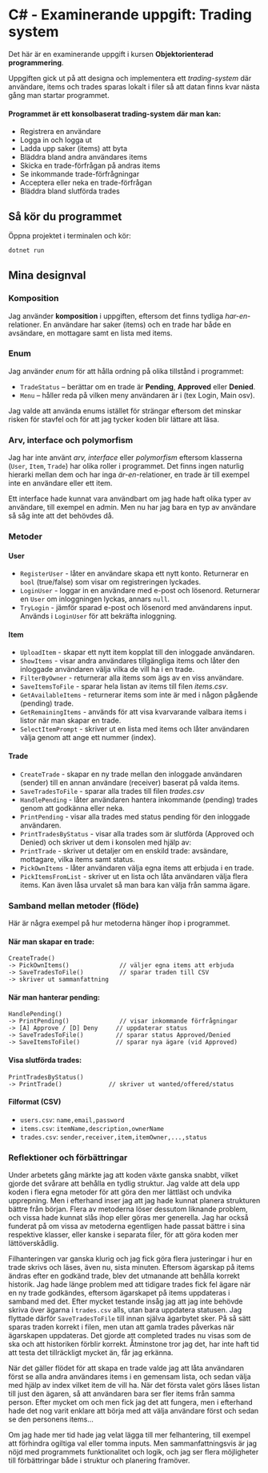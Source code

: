 
# C# - Examinerande uppgift: Trading system

Det här är en examinerande uppgift i kursen **Objektorienterad programmering**. 
 
Uppgiften gick ut på att designa och implementera ett *trading-system* där användare, items och trades sparas lokalt i filer så att datan finns kvar nästa gång man startar programmet.

#### Programmet är ett konsolbaserat trading-system där man kan:
- Registrera en användare  
- Logga in och logga ut  
- Ladda upp saker (items) att byta  
- Bläddra bland andra användares items  
- Skicka en trade-förfrågan på andras items  
- Se inkommande trade-förfrågningar  
- Acceptera eller neka en trade-förfrågan  
- Bläddra bland slutförda trades  

## Så kör du programmet
Öppna projektet i terminalen och kör:

```bash
dotnet run
```

## Mina designval
### Komposition
Jag använder **komposition** i uppgiften, eftersom det finns tydliga *har-en*-relationer. En användare har saker (items) och en trade har både en avsändare, en mottagare samt en lista med items. 

### Enum
Jag använder *enum* för att hålla ordning på olika tillstånd i programmet:
- `TradeStatus` – berättar om en trade är **Pending**, **Approved** eller **Denied**.
- `Menu` – håller reda på vilken meny användaren är i (tex Login, Main osv).

Jag valde att använda enums istället för strängar eftersom det minskar risken för stavfel och för att jag tycker koden blir lättare att läsa.

### Arv, interface och polymorfism
Jag har inte använt *arv, interface* eller *polymorfism* eftersom klasserna (`User`, `Item`, `Trade`) har olika roller i programmet. Det finns ingen naturlig hierarki mellan dem och har inga *är-en*-relationer, en trade är till exempel inte en användare eller ett item.  

Ett interface hade kunnat vara användbart om jag hade haft olika typer av användare, till exempel en admin. Men nu har jag bara en typ av användare så såg inte att det behövdes då.

### Metoder
#### User
- `RegisterUser` - låter en användare skapa ett nytt konto. Returnerar en `bool` (true/false) som visar om registreringen lyckades.
- `LoginUser` - loggar in en användare med e-post och lösenord. Returnerar en `User` om inloggningen lyckas, annars `null`.
- `TryLogin` - jämför sparad e-post och lösenord med användarens input. Används i `LoginUser` för att bekräfta inloggning.

#### Item
- `UploadItem` - skapar ett nytt item kopplat till den inloggade användaren.
- `ShowItems` - visar andra användares tillgängliga items och låter den inloggade användaren välja vilka de vill ha i en trade.
- `FilterByOwner` - returnerar alla items som ägs av en viss användare.
- `SaveItemsToFile` - sparar hela listan av items till filen *items.csv*.
- `GetAvailableItems` - returnerar items som inte är med i någon pågående (pending) trade.
- `GetRemainingItems` - används för att visa kvarvarande valbara items i listor när man skapar en trade.
- `SelectItemPrompt` - skriver ut en lista med items och låter användaren välja genom att ange ett nummer (index).

#### Trade
- `CreateTrade` - skapar en ny trade mellan den inloggade användaren (sender) till en annan användare (receiver) baserat på valda items. 
- `SaveTradesToFile` - sparar alla trades till filen *trades.csv*
- `HandlePending` - låter användaren hantera inkommande (pending) trades genom att godkänna eller neka.
- `PrintPending` - visar alla trades med status pending för den inloggade användaren.
- `PrintTradesByStatus` - visar alla trades som är slutförda (Approved och Denied) och skriver ut dem i konsolen med hjälp av:
- `PrintTrade` - skriver ut detaljer om en enskild trade: avsändare, mottagare, vilka items samt status.
- `PickOwnItems` - låter användaren välja egna items att erbjuda i en trade.
- `PickItemsFromList` - skriver ut en lista och låta användaren välja flera items. Kan även låsa urvalet så man bara kan välja från samma ägare.

### Samband mellan metoder (flöde)
Här är några exempel på hur metoderna hänger ihop i programmet.

#### När man skapar en trade:

```text
CreateTrade()
-> PickOwnItems()              // väljer egna items att erbjuda
-> SaveTradesToFile()          // sparar traden till CSV
-> skriver ut sammanfattning
```

#### När man hanterar pending:

```text
HandlePending()
-> PrintPending()              // visar inkommande förfrågningar
-> [A] Approve / [D] Deny     // uppdaterar status
-> SaveTradesToFile()         // sparar status Approved/Denied
-> SaveItemsToFile()          // sparar nya ägare (vid Approved)
```

#### Visa slutförda trades:

```text
PrintTradesByStatus()
-> PrintTrade()             // skriver ut wanted/offered/status
```

#### Filformat (CSV)
- `users.csv`: `name,email,password`
- `items.csv`: `itemName,description,ownerName`
- `trades.csv`: `sender,receiver,item,itemOwner,...,status`

### Reflektioner och förbättringar
Under arbetets gång märkte jag att koden växte ganska snabbt, vilket gjorde det svårare att behålla en tydlig struktur. Jag valde att dela upp koden i flera egna metoder för att göra den mer lättläst och undvika upprepning. Men i efterhand inser jag att jag hade kunnat planera strukturen bättre från början. Flera av metoderna löser dessutom liknande problem, och vissa hade kunnat slås ihop eller göras mer generella. Jag har också funderat på om vissa av metoderna egentligen hade passat bättre i sina respektive klasser, eller kanske i separata filer, för att göra koden mer lättöverskådlig.

Filhanteringen var ganska klurig och jag fick göra flera justeringar i hur en trade skrivs och läses, även nu, sista minuten. Eftersom ägarskap på items ändras efter en godkänd trade, blev det utmanande att behålla korrekt historik. Jag hade länge problem med att tidigare trades fick fel ägare när en ny trade godkändes, eftersom ägarskapet på items uppdateras i samband med det. Efter mycket testande insåg jag att jag inte behövde skriva över ägarna i `trades.csv` alls, utan bara uppdatera statusen. Jag flyttade därför `SaveTradesToFile` till innan själva ägarbytet sker. På så sätt sparas traden korrekt i filen, men utan att gamla trades påverkas när ägarskapen uppdateras. Det gjorde att completed trades nu visas som de ska och att historiken förblir korrekt. Åtminstone tror jag det, har inte haft tid att testa det tillräckligt mycket än, får jag erkänna.

När det gäller flödet för att skapa en trade valde jag att låta användaren först se alla andra användares items i en gemensam lista, och sedan välja med hjälp av index vilket item de vill ha. När det första valet görs låses listan till just den ägaren, så att användaren bara ser fler items från samma person. Efter mycket om och men fick jag det att fungera, men i efterhand hade det nog varit enklare att börja med att välja användare först och sedan se den personens items...

Om jag hade mer tid hade jag velat lägga till mer felhantering, till exempel att förhindra ogiltiga val eller tomma inputs. Men sammanfattningsvis är jag nöjd med programmets funktionalitet och logik, och jag ser flera möjligheter till förbättringar både i struktur och planering framöver.






